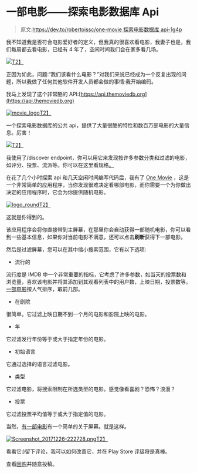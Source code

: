 # 一部电影——探索电影数据库 Api

> 原文:[https://dev.to/robertoissc/one-movie 探索电影数据库 api-1g4p](https://dev.to/robertoissc/one-movie---exploring-the-movie-database-api-1g4p)

我不知道我是否符合电影爱好者的定义，但我真的很喜欢看电影，我妻子也是，我们每周都去看电影，已经有 4 年了，空闲时间我们会在家多看几场。

[![](../Images/a283cc16bd95da9ea85c7586e029d613.png)T2】](https://res.cloudinary.com/practicaldev/image/fetch/s--uBzGsoer--/c_limit%2Cf_auto%2Cfl_progressive%2Cq_auto%2Cw_880/https://i.giphy.com/media/pUeXcg80cO8I8/giphy.webp)

正因为如此，问题:“我们该看什么电影？”对我们来说已经成为一个反复出现的问题，所以我做了任何其他软件开发人员都会做的事情:我开始编码。

我马上发现了这个非常酷的 API:[https://api.themoviedb.org](https://api.themoviedb.org)

[![movie_logo](../Images/829b0f610c15954c9fc1a732b90e5a0d.png)T2】](https://res.cloudinary.com/practicaldev/image/fetch/s--_B33-TRT--/c_limit%2Cf_auto%2Cfl_progressive%2Cq_auto%2Cw_880/https://isscroberto.files.wordpress.com/2017/12/movie_logo.png)

一个探索电影数据库的公共 api，提供了大量很酷的特性和数百万部电影的大量信息。厉害！

[![](../Images/6018be5662516175fc5d70d907dae2d3.png)T2】](https://res.cloudinary.com/practicaldev/image/fetch/s--b_ZaigBe--/c_limit%2Cf_auto%2Cfl_progressive%2Cq_auto%2Cw_880/https://i.giphy.com/media/d2Z9QYzA2aidiWn6/giphy.webp)

我使用了/discover endpoint，你可以用它来发现按许多参数分类和过滤的电影，如评分、投票、流派等。你可以在这里看规格[。](https://developers.themoviedb.org/3/discover/movie-discover)

在花了几个小时探索 api 和几天空闲时间编写代码后，我有了 [One Movie](https://play.google.com/store/apps/details?id=com.isscroberto.onemovie) ，这是一个非常简单的应用程序，当你发现很难决定看哪部电影，而你需要一个为你做出决定的应用程序时，它会为你提供随机电影。

[![logo_round](../Images/441668ec6df7ea4b5009d224a4239933.png)T2】](https://play.google.com/store/apps/details?id=com.isscroberto.onemovie)

这就是你得到的。

该应用程序会将你直接带到主屏幕，在那里你会自动获得一部随机电影，你可以看到一些基本信息，如果你对当前电影不满意，还可以点击**刷新**获得下一部电影。

然后是过滤屏幕，您可以在其中缩小搜索范围，它有以下选项:

*   流行的

流行度是 IMDB 中一个非常重要的指标，它考虑了许多参数，如当天的投票数和浏览量，喜欢该电影并将其添加到其观看列表中的用户数，上映日期，投票数等。[一部电影](https://play.google.com/store/apps/details?id=com.isscroberto.onemovie)按人气排序，取前几部。

*   在剧院

很简单。它过滤上映日期不到一个月的电影和影院上映的电影。

*   年

它过滤发行年份等于或大于指定年份的电影。

*   初始语言

它通过选择的语言过滤电影。

*   类型

它过滤电影，将搜索限制在所选类型的电影。感觉像看喜剧？恐怖？浪漫？

*   投票

它过滤投票平均值等于或大于指定值的电影。

当然，[有一部电影](https://play.google.com/store/apps/details?id=com.isscroberto.onemovie)有一个简单的关于屏幕。就是这样。

[![Screenshot_20171226-222728.png](../Images/4be8dde3f329e157144e6cd64702ca91.png)T2】](https://res.cloudinary.com/practicaldev/image/fetch/s--88lNHTI4--/c_limit%2Cf_auto%2Cfl_progressive%2Cq_auto%2Cw_880/https://isscroberto.files.wordpress.com/2017/12/screenshot_20171226-222728.png%3Fw%3D586)

看看它:)留下评论，我可以如何改善它，并在 Play Store 评级将是真棒。

查看[回购](https://github.com/robertoissc/OneMovie-Android)并随意投稿。